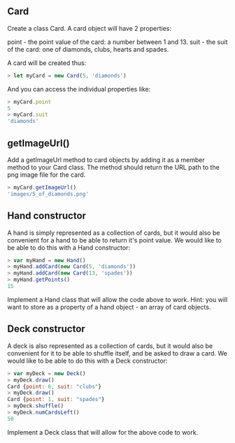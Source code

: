 

## Card
Create a class Card. A card object will have 2 properties:

point - the point value of the card: a number between 1 and 13.
suit - the suit of the card: one of diamonds, clubs, hearts and spades.

A card will be created thus:
```js
> let myCard = new Card(5, 'diamonds')
```

And you can access the individual properties like:
```js
> myCard.point
5
> myCard.suit
'diamonds'
```

## getImageUrl()
Add a getImageUrl method to card objects by adding it as a member method to your Card class. The method should return the URL path to the png image file for the card.
```js
> myCard.getImageUrl()
'images/5_of_diamonds.png'
```

## Hand constructor
A hand is simply represented as a collection of cards, but it would also be convenient for a hand to be able to return it's point value. We would like to be able to do this with a Hand constructor:

```js
> var myHand = new Hand()
> myHand.addCard(new Card(5, 'diamonds'))
> myHand.addCard(new Card(13, 'spades'))
> myHand.getPoints()
15
```

Implement a Hand class that will allow the code above to work. Hint: you will want to store as a property of a hand object - an array of card objects.

## Deck constructor
A deck is also represented as a collection of cards, but it would also be convenient for it to be able to shuffle itself, and be asked to draw a card. We would like to be able to do this with a Deck constructor:

```js
> var myDeck = new Deck()
> myDeck.draw()
Card {point: 6, suit: "clubs"}
> myDeck.draw()
Card {point: 1, suit: "spades"}
> myDeck.shuffle()
> myDeck.numCardsLeft()
50
```

Implement a Deck class that will allow for the above code to work.

